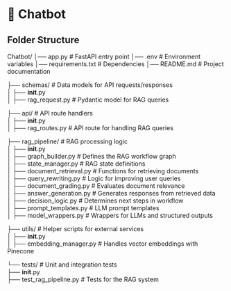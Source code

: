 # 🤖 Chatbot


## Folder Structure

Chatbot/
│── app.py                    # FastAPI entry point
│── .env                       # Environment variables
│── requirements.txt           # Dependencies
│── README.md                  # Project documentation


├── schemas/                   # Data models for API requests/responses  
│   ├── __init__.py  
│   ├── rag_request.py         # Pydantic model for RAG queries  


├── api/                       # API route handlers  
│   ├── __init__.py  
│   ├── rag_routes.py          # API route for handling RAG queries  


├── rag_pipeline/              # RAG processing logic  
│   ├── __init__.py  
│   ├── graph_builder.py       # Defines the RAG workflow graph  
│   ├── state_manager.py       # RAG state definitions  
│   ├── document_retrieval.py  # Functions for retrieving documents  
│   ├── query_rewriting.py     # Logic for improving user queries  
│   ├── document_grading.py    # Evaluates document relevance  
│   ├── answer_generation.py   # Generates responses from retrieved data  
│   ├── decision_logic.py      # Determines next steps in workflow  
│   ├── prompt_templates.py    # LLM prompt templates  
│   ├── model_wrappers.py      # Wrappers for LLMs and structured outputs  


├── utils/                     # Helper scripts for external services  
│   ├── __init__.py  
│   ├── embedding_manager.py   # Handles vector embeddings with Pinecone  


└── tests/                     # Unit and integration tests  
    ├── __init__.py  
    ├── test_rag_pipeline.py   # Tests for the RAG system  
